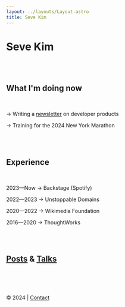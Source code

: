 ```yaml
---
layout: ../layouts/Layout.astro
title: Seve Kim
---
```


# Seve Kim 

<br><br>

## What I'm doing now

<br>

→ Writing a [newsletter](https://developerproducts.com) on developer products

→ Training for the 2024 New York Marathon

<br><br>

## Experience

<br>

2023—Now → Backstage (Spotify)

2022—2023 → Unstoppable Domains

2020—2022 → Wikimedia Foundation

2016—2020 → ThoughtWorks

<br><br>

## [Posts](/posts) & [Talks](/talks)

<br><br><br>

© 2024 | [Contact](/contact)



